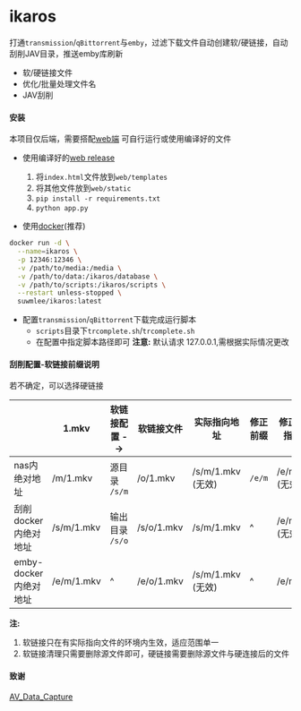 
# ikaros

打通`transmission`/`qBittorrent`与`emby`，过滤下载文件自动创建软/硬链接，自动刮削JAV目录，推送emby库刷新

- 软/硬链接文件
- 优化/批量处理文件名
- JAV刮削

#### 安装

本项目仅后端，需要搭配[web端](https://github.com/Suwmlee/ikaros-web)
可自行运行或使用编译好的文件

- 使用编译好的[web  release](https://github.com/Suwmlee/Spike/tree/release)
  1. 将`index.html`文件放到`web/templates`
  2. 将其他文件放到`web/static`
  3. `pip install -r requirements.txt`
  4. `python app.py`

- 使用[docker](https://registry.hub.docker.com/r/suwmlee/ikaros)(推荐)
```sh
docker run -d \
  --name=ikaros \
  -p 12346:12346 \
  -v /path/to/media:/media \
  -v /path/to/data:/ikaros/database \
  -v /path/to/scripts:/ikaros/scripts \
  --restart unless-stopped \
  suwmlee/ikaros:latest
```

- 配置`transmission`/`qBittorrent`下载完成运行脚本
  - `scripts`目录下`trcomplete.sh`/`trcomplete.sh`
  - 在配置中指定脚本路径即可
__注意:__ 默认请求 127.0.0.1,需根据实际情况更改

#### 刮削配置-软链接前缀说明

若不确定，可以选择硬链接

|                       | 1.mkv      | 软链接配置 -->  | 软链接文件 | 实际指向地址      | 修正前缀 | 修正后实际指向地址 |
| --------------------- | ---------- | --------------- | ---------- | ----------------- | -------- | ------------------ |
| nas内绝对地址         | /m/1.mkv   | 源目录 `/s/m`   | /o/1.mkv   | /s/m/1.mkv (无效) | `/e/m`   | /e/m/1.mkv (无效)  |
| 刮削docker内绝对地址  | /s/m/1.mkv | 输出目录 `/s/o` | /s/o/1.mkv | /s/m/1.mkv        | ^        | /e/m/1.mkv (无效)  |
| emby-docker内绝对地址 | /e/m/1.mkv | ^               | /e/o/1.mkv | /s/m/1.mkv (无效) | ^        | /e/m/1.mkv         |

__注:__
1. 软链接只在有实际指向文件的环境内生效，适应范围单一
2. 软链接清理只需要删除源文件即可，硬链接需要删除源文件与硬连接后的文件


#### 致谢

[AV_Data_Capture](https://github.com/yoshiko2/AV_Data_Capture)
